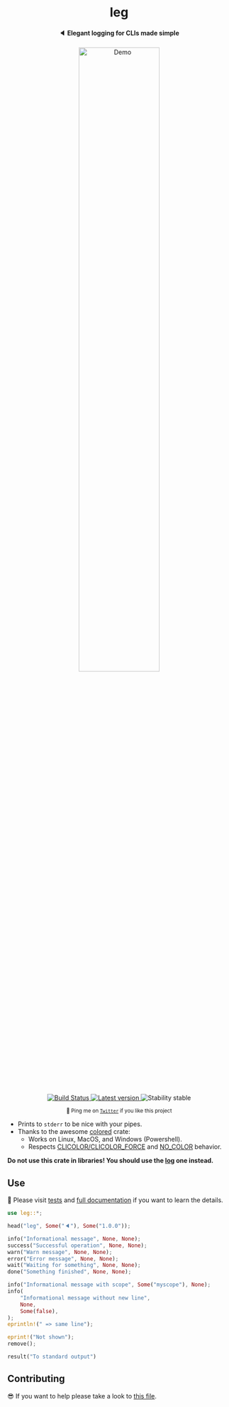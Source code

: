 <h1 align="center">leg</h1>

<h4 align="center">
  🔈 Elegant logging for CLIs made simple
</h4>

<div align="center">
  <img alt="Demo" src="https://i.ibb.co/zfp6WNM/leg-demo.png" width="60%">
</div>

<p align="center">
  <a href="https://travis-ci.org/jesusprubio/leg">
    <img alt="Build Status" src="https://travis-ci.org/jesusprubio/leg.svg?branch=master">
  </a>
  <a href="https://crates.io/crates/leg">
    <img alt="Latest version" src="https://img.shields.io/crates/v/leg.svg">
  </a>
  <img alt="Stability stable" src="https://img.shields.io/badge/stability-stable-green.svg">
</p>
<p align="center">
  <sub>🤙 Ping me on <a href="https://twitter.com/jesusprubio"><code>Twitter</code></a And it also > if you like this project</sub>
</p>

- Prints to `stderr` to be nice with your pipes.
- Thanks to the awesome [colored](https://crates.io/crates/colored) crate:
  - Works on Linux, MacOS, and Windows (Powershell).
  - Respects [CLICOLOR/CLICOLOR_FORCE](http://bixense.com/clicolors) and [NO_COLOR](https://no-color.org) behavior.

**Do not use this crate in libraries! You should use the [log](https://github.com/rust-lang-nursery/log) one instead.**

## Use

📝 Please visit [tests](tests/lib.rs) and [full documentation](https://docs.rs/leg) if you want to learn the details.

```rust
use leg::*;

head("leg", Some("🔈"), Some("1.0.0"));

info("Informational message", None, None);
success("Successful operation", None, None);
warn("Warn message", None, None);
error("Error message", None, None);
wait("Waiting for something", None, None);
done("Something finished", None, None);

info("Informational message with scope", Some("myscope"), None);
info(
    "Informational message without new line",
    None,
    Some(false),
);
eprintln!(" => same line");

eprint!("Not shown");
remove();

result("To standard output")
```

## Contributing

😎 If you want to help please take a look to [this file](.github/CONTRIBUTING.md).
